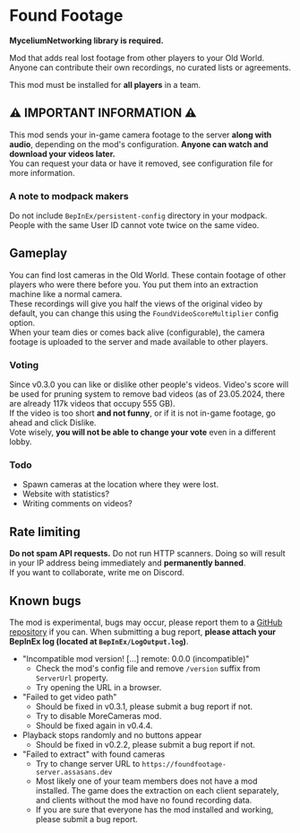 # Found Footage

**MyceliumNetworking library is required.**

Mod that adds real lost footage from other players to your Old World. Anyone can contribute their own recordings, no curated lists or agreements.

This mod must be installed for **all players** in a team.  

## ⚠️ IMPORTANT INFORMATION ⚠️

This mod sends your in-game camera footage to the server __along with audio__, depending on the mod's configuration. **Anyone can watch and download your videos later.**  
You can request your data or have it removed, see configuration file for more information.

### A note to modpack makers

Do not include `BepInEx/persistent-config` directory in your modpack. People with the same User ID cannot vote twice on the same video.

## Gameplay

You can find lost cameras in the Old World. These contain footage of other players who were there before you.
You put them into an extraction machine like a normal camera.  
These recordings will give you half the views of the original video by default, you can change this using the `FoundVideoScoreMultiplier` config option.  
When your team dies or comes back alive (configurable), the camera footage is uploaded to the server and made available to other players.

### Voting

Since v0.3.0 you can like or dislike other people's videos. Video's score will be used for pruning system to remove bad videos (as of 23.05.2024, there are already 117k videos that occupy 555 GB).  
If the video is too short **and not funny**, or if it is not in-game footage, go ahead and click Dislike.  
Vote wisely, **you will not be able to change your vote** even in a different lobby.

### Todo
- Spawn cameras at the location where they were lost.
- Website with statistics?
- Writing comments on videos?

## Rate limiting

**Do not spam API requests.** Do not run HTTP scanners. Doing so will result in your IP address being immediately and **permanently banned**.  
If you want to collaborate, write me on Discord.

## Known bugs

The mod is experimental, bugs may occur, please report them to a [GitHub repository](https://github.com/Assasans/found-footage/issues) if you can.
When submitting a bug report, **please attach your BepInEx log (located at `BepInEx/LogOutput.log`)**.

- "Incompatible mod version! [...] remote: 0.0.0 (incompatible)"
  * Check the mod's config file and remove `/version` suffix from `ServerUrl` property.
  * Try opening the URL in a browser.
- "Failed to get video path"
  * Should be fixed in v0.3.1, please submit a bug report if not.
  * Try to disable MoreCameras mod.
  * Should be fixed again in v0.4.4.
- Playback stops randomly and no buttons appear
  * Should be fixed in v0.2.2, please submit a bug report if not.
- "Failed to extract" with found cameras
  * Try to change server URL to `https://foundfootage-server.assasans.dev`
  * Most likely one of your team members does not have a mod installed. The game does the extraction on each client separately, and clients without the mod have no found recording data.
  * If you are sure that everyone has the mod installed and working, please submit a bug report.
